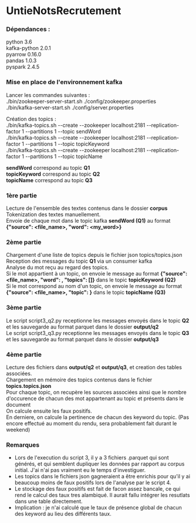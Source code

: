 # UntieNotsRecrutement

### Dépendances :

python 3.6  
kafka-python 2.0.1  
pyarrow 0.16.0  
pandas 1.0.3  
pyspark 2.4.5  


### Mise en place de l'environnement kafka

Lancer les commandes suivantes :  
    ./bin/zookeeper-server-start.sh ./config/zookeeper.properties  
    ./bin/kafka-server-start.sh ./config/server.properties  

Création des topics :  
    ./bin/kafka-topics.sh --create --zookeeper localhost:2181 --replication-factor 1 --partitions 1 --topic sendWord  
    ./bin/kafka-topics.sh --create --zookeeper localhost:2181 --replication-factor 1 --partitions 1 --topic topicKeyword  
    ./bin/kafka-topics.sh --create --zookeeper localhost:2181 --replication-factor 1 --partitions 1 --topic topicName  

**sendWord**     correspond au topic **Q1**  
**topicKeyword** correspond au topic **Q2**  
**topicName**    correspond au topic **Q3**  


### 1ère partie

Lecture de l'ensemble des textes contenus dans le dossier **corpus**  
Tokenization des textes manuellement.  
Envoie de chaque mot dans le topic kafka **sendWord (Q1)** au format **{"source": <file_name>, "word": <my_word>}**  

### 2ème partie

Chargement d'une liste de topics depuis le fichier json topics/topics.json  
Reception des messages du topic **Q1** via un consumer kafka  
Analyse du mot reçu au regard des topics.  
Si le mot appartient à un topic, on envoie le message au format **{"source": <file_name>, "word": <word>, "topics": [<topics>]}** dans le topic **topicKeyword (Q2)**  
Si le mot correspond au nom d'un topic, on envoie le message au format **{"source": <file_name>, "topic": <topic>}** dans le topic **topicName (Q3)**  

### 3ème partie

Le script script3_q2.py receptionne les messages envoyés dans le topic **Q2** et les sauvegarde au format parquet dans le dossier **output/q2**  
Le script script3_q3.py receptionne les messages envoyés dans le topic **Q3** et les sauvegarde au format parquet dans le dossier **output/q3**  

### 4ème partie

Lecture des fichiers dans **output/q2** et **output/q3**, et creation des tables associées.  
Chargement en mémoire des topics contenus dans le fichier **topics.topics.json**  
Pour chaque topic, on recupère les sources associées ainsi que le nombre d'occurence de chacun des mot appartenant au topic et présents dans le document  
On calcule ensuite les faux positifs.  
En derniere, on calcule la pertinence de chacun des keyword du topic. (Pas encore effectué au moment du rendu, sera probablement fait durant le weekend)  


### Remarques

- Lors de l'execution du script 3, il y a 3 fichiers .parquet qui sont générés, et qui semblent dupliquer les données par rapport au corpus initial. J'ai n'ai pas vraiment eu le temps d'investiguer.  
- Les topics dans le fichiers json gagneraient a être enrichis pour qu'il y ai beaucoup moins de faux positifs lors de l'analyse par le script 4.  
- Le stockage des faux positifs est fait de facon assez bancale, ce qui rend le calcul des taux tres alambiqué. Il aurait fallu intégrer les resutlats dans une table directement.  
- Implication : je n'ai calculé que le taux de présence global de chacun des keyword au lieu des différents taux.
